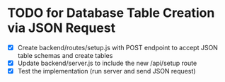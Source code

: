 # TODO for Database Table Creation via JSON Request

- [x] Create backend/routes/setup.js with POST endpoint to accept JSON table schemas and create tables
- [x] Update backend/server.js to include the new /api/setup route
- [x] Test the implementation (run server and send JSON request)
